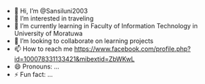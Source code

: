 - 👋 Hi, I’m @Sansiluni2003
- 👀 I’m interested in traveling
- 🌱 I’m currently learning in Faculty of Information Technology in University of Moratuwa
- 💞️ I’m looking to collaborate on learning projects
- 📫 How to reach me https://www.facebook.com/profile.php?id=100078331133421&mibextid=ZbWKwL
- 😄 Pronouns: ...
- ⚡ Fun fact: ...

<!---
Sansiluni2003/Sansiluni2003 is a ✨ special ✨ repository because its `README.md` (this file) appears on your GitHub profile.
You can click the Preview link to take a look at your changes.
--->
